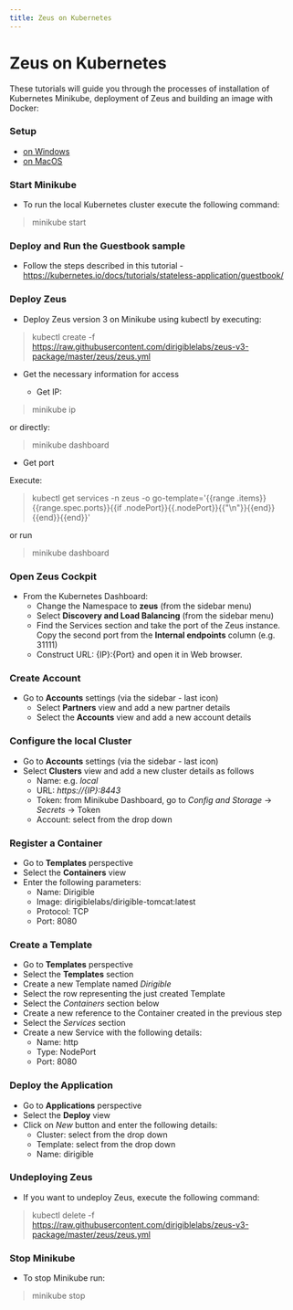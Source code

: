 ```yaml
---
title: Zeus on Kubernetes
---
```


Zeus on Kubernetes
===

These tutorials will guide you through the processes of installation of Kubernetes Minikube, deployment of Zeus and building an image with Docker:

### Setup

* [on Windows](../zeus-on-windows)
* [on MacOS](../zeus-on-macos)


### Start Minikube 

* To run the local Kubernetes cluster execute the following command:

> minikube start


### Deploy and Run the Guestbook sample

* Follow the steps described in this tutorial - https://kubernetes.io/docs/tutorials/stateless-application/guestbook/

### Deploy Zeus

* Deploy Zeus version 3 on Minikube using kubectl by executing:

> kubectl create -f https://raw.githubusercontent.com/dirigiblelabs/zeus-v3-package/master/zeus/zeus.yml

* Get the necessary information for access

  * Get IP:

> minikube ip

or directly:

> minikube dashboard

  * Get port

Execute:

> kubectl get services -n zeus -o go-template='{{range .items}}{{range.spec.ports}}{{if .nodePort}}{{.nodePort}}{{"\n"}}{{end}}{{end}}{{end}}'

or run 

> minikube dashboard



### Open Zeus Cockpit

* From the Kubernetes Dashboard:
  * Change the Namespace to **zeus** (from the sidebar menu)
  * Select **Discovery and Load Balancing** (from the sidebar menu)
  * Find the Services section and take the port of the Zeus instance. Copy the second port from the **Internal endpoints** column (e.g. 31111)
  * Construct URL: {IP}:{Port} and open it in Web browser.

### Create Account

* Go to **Accounts** settings (via the sidebar - last icon)
  * Select **Partners** view and add a new partner details
  * Select the **Accounts** view and add a new account details

### Configure the local Cluster

* Go to **Accounts** settings (via the sidebar - last icon)
* Select **Clusters** view and add a new cluster details as follows
  * Name: e.g. *local*
  * URL: *https://{IP}:8443*
  * Token: from Minikube Dashboard, go to *Config and Storage* -> *Secrets* -> Token
  * Account: select from the drop down

### Register a Container

* Go to **Templates** perspective
* Select the **Containers** view
* Enter the following parameters:
  * Name: Dirigible
  * Image: dirigiblelabs/dirigible-tomcat:latest
  * Protocol: TCP
  * Port: 8080

### Create a Template

* Go to **Templates** perspective
* Select the **Templates** section
* Create a new Template named *Dirigible*
* Select the row representing the just created Template
* Select the *Containers* section below
* Create a new reference to the Container created in the previous step
* Select the *Services* section
* Create a new Service with the following details:
  * Name: http
  * Type: NodePort
  * Port: 8080
  
### Deploy the Application

* Go to **Applications** perspective
* Select the **Deploy** view
* Click on *New* button and enter the following details:
  * Cluster: select from the drop down
  * Template: select from the drop down
  * Name: dirigible


### Undeploying Zeus

* If you want to undeploy Zeus, execute the following command:

> kubectl delete -f https://raw.githubusercontent.com/dirigiblelabs/zeus-v3-package/master/zeus/zeus.yml


### Stop Minikube

* To stop Minikube run:

> minikube stop
